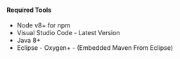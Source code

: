 #### Required Tools

- Node v8+ for npm
- Visual Studio Code - Latest Version
- Java 8+
- Eclipse - Oxygen+ - (Embedded Maven From Eclipse)
